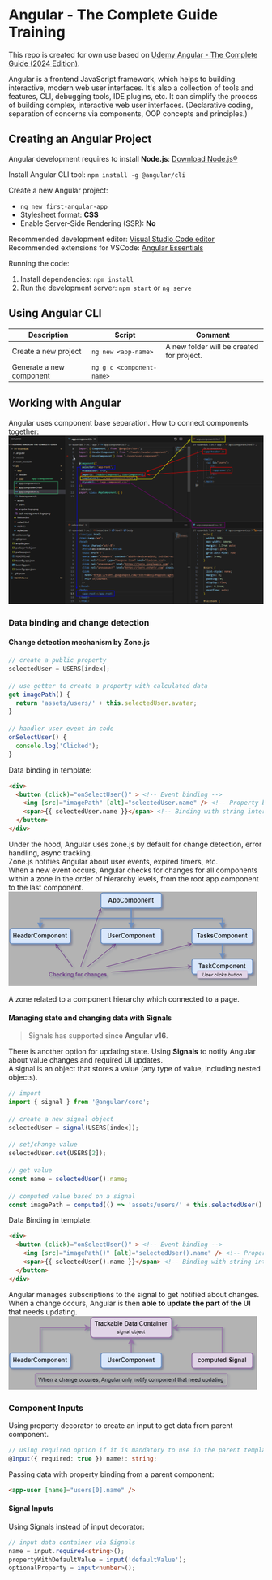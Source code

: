 # Angular - The Complete Guide Training

This repo is created for own use based on [Udemy Angular - The Complete Guide (2024 Edition)](https://www.udemy.com/course/the-complete-guide-to-angular-2).

Angular is a frontend JavaScript framework, which helps to building interactive, modern web user interfaces. It's also a collection of tools and features, CLI, debugging tools, IDE plugins, etc.
It can simplify the process of building complex, interactive web user interfaces.
(Declarative coding, separation of concerns via components, OOP concepts and principles.)

## Creating an Angular Project

Angular development requires to install **Node.js**: [Download Node.js®](https://nodejs.org/en/download/prebuilt-installer)

Install Angular CLI tool: `npm install -g @angular/cli`

Create a new Angular project:

- `ng new first-angular-app`
- Stylesheet format: **CSS**
- Enable Server-Side Rendering (SSR): **No**

Recommended development editor: [Visual Studio Code editor](https://code.visualstudio.com/)  
Recommended extensions for VSCode: [Angular Essentials](https://marketplace.visualstudio.com/items?itemName=johnpapa.angular-essentials)

Running the code:

1. Install dependencies: `npm install`
2. Run the development server: `npm start` or `ng serve`

## Using Angular CLI

|Description                 |Script                   |Comment                                  |
|----------------------------|-------------------------|-----------------------------------------|
|Create a new project        |`ng new <app-name>`      |A new folder will be created for project.|
|Generate a new component    |`ng g c <component-name>`|                                         |

## Working with Angular

Angular uses component base separation. How to connect components together:
![How to connect components together](images/understanding-components.png)

### Data binding and change detection

#### Change detection mechanism by Zone.js

```ts
// create a public property
selectedUser = USERS[index];

// use getter to create a property with calculated data
get imagePath() {
  return 'assets/users/' + this.selectedUser.avatar;
}

// handler user event in code
onSelectUser() {
  console.log('Clicked');
}
```

Data binding in template:

```html
<div>
  <button (click)="onSelectUser()" > <!-- Event binding -->
    <img [src]="imagePath" [alt]="selectedUser.name" /> <!-- Property binding -->
    <span>{{ selectedUser.name }}</span> <!-- Binding with string interpolation -->
  </button>
</div>
```

Under the hood, Angular uses zone.js by default for change detection, error handling, async tracking.  
Zone.js notifies Angular about user events, expired timers, etc.  
When a new event occurs, Angular checks for changes for all components within a zone in the order of hierarchy levels, from the root app component to the last component.
![Change detection](images/change-detection.png)

A zone related to a component hierarchy which connected to a page.

#### Managing state and changing data with Signals

> Signals has supported since **Angular v16**.

There is another option for updating state. Using **Signals** to notify Angular about value changes and required UI updates.  
A signal is an object that stores a value (any type of value, including nested objects).

```ts
// import
import { signal } from '@angular/core';

// create a new signal object
selectedUser = signal(USERS[index]);

// set/change value
selectedUser.set(USERS[2]);

// get value
const name = selectedUser().name;

// computed value based on a signal
const imagePath = computed(() => 'assets/users/' + this.selectedUser().avatar);
```

Data Binding in template:

```html
<div>
  <button (click)="onSelectUser()" > <!-- Event binding -->
    <img [src]="imagePath()" [alt]="selectedUser().name" /> <!-- Property binding -->
    <span>{{ selectedUser().name }}</span> <!-- Binding with string interpolation -->
  </button>
</div>
```

Angular manages subscriptions to the signal to get notified about changes. When a change occurs, Angular is then **able to update the part of the UI** that needs updating.
![Signals - Trackable data container](images/signals-data-container.png)

### Component Inputs

Using property decorator to create an input to get data from parent component.

```ts
// using required option if it is mandatory to use in the parent template
@Input({ required: true }) name!: string;
```

Passing data with property binding from a parent component:

```html
<app-user [name]="users[0].name" />
```

#### Signal Inputs

Using Signals instead of input decorator:

```ts
// input data container via Signals
name = input.required<string>();
propertyWithDefaultValue = input('defaultValue');
optionalProperty = input<number>();
```
